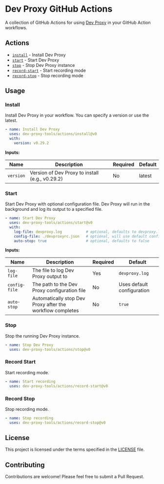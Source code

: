 # Dev Proxy GitHub Actions

A collection of GitHub Actions for using [Dev Proxy](https://aka.ms/devproxy) in your GitHub Action workflows.

## Actions

- [`install`](#install) - Install Dev Proxy
- [`start`](#start) - Start Dev Proxy
- [`stop`](#stop) - Stop Dev Proxy instance
- [`record-start`](#record-start) - Start recording mode
- [`record-stop`](#record-stop) - Stop recording mode

## Usage

### Install

Install Dev Proxy in your workflow. You can specify a version or use the latest.

```yaml
- name: Install Dev Proxy
  uses: dev-proxy-tools/actions/install@v0
  with:
    version: v0.29.2
```

**Inputs:**

| Name | Description | Required | Default |
|------|-------------|----------|---------|
| `version` | Version of Dev Proxy to install (e.g., v0.29.2) | No | latest |

### Start

Start Dev Proxy with optional configuration file. Dev Proxy will run in the background and log its output to a specified file.

```yaml
- name: Start Dev Proxy
  uses: dev-proxy-tools/actions/start@v0
  with:
    log-file: devproxy.log           # optional, defaults to devproxy.log
    config-file: ./devproxyrc.json   # optional, will use default configuration if not provided
    auto-stop: true                  # optional, defaults to false
```

**Inputs:**

| Name | Description | Required | Default |
|------|-------------|----------|---------|
| `log-file` | The file to log Dev Proxy output to | Yes | `devproxy.log` |
| `config-file` | The path to the Dev Proxy configuration file | No | Uses default configuration |
| `auto-stop` | Automatically stop Dev Proxy after the workflow completes | No | `true` |

### Stop

Stop the running Dev Proxy instance.

```yaml
- name: Stop Dev Proxy
  uses: dev-proxy-tools/actions/stop@v0
```

### Record Start

Start recording mode.

```yaml
- name: Start recording
  uses: dev-proxy-tools/actions/record-start@v0
```

### Record Stop

Stop recording mode.

```yaml
- name: Stop recording
  uses: dev-proxy-tools/actions/record-stop@v0
```

## License

This project is licensed under the terms specified in the [LICENSE](LICENSE) file.

## Contributing

Contributions are welcome! Please feel free to submit a Pull Request.